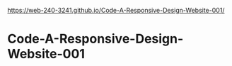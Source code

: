 https://web-240-3241.github.io/Code-A-Responsive-Design-Website-001/
# Code-A-Responsive-Design-Website-001
